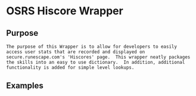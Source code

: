 # OSRS Hiscore Wrapper

## Purpose
	The purpose of this Wrapper is to allow for developers to easily access user stats that are recorded and displayed on secure.runescape.com's 'Hiscores' page.  This wrapper neatly packages the skills into an easy to use dictionary.  In addition, additional functionality is added for simple level lookups.
	
	
## Examples
